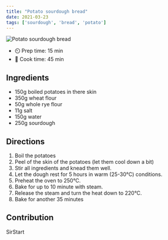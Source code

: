 ```yaml
---
title: "Potato sourdough bread"
date: 2021-03-23
tags: ['sourdough', 'bread', 'potato']
---
```


![Potato sourdough bread](/pix/sourdough-potato-bread.webp)

- ⏲️ Prep time: 15 min
- 🍳 Cook time: 45 min

## Ingredients

- 150g boiled potatoes in there skin
- 350g wheat flour
- 50g whole rye flour
- 11g salt
- 150g water
- 250g sourdough

## Directions

1. Boil the potatoes
2. Peel of the skin of the potatoes (let them cool down a bit)
3. Stir all ingredients and knead them well.
4. Let the dough rest for 5 hours in warm (25-30°C) conditions.
5. Preheat the oven to 250°C.
6. Bake for up to 10 minute with steam.
7. Release the steam and turn the heat down to 220°C.
8. Bake for another 35 minutes

## Contribution

SirStart
